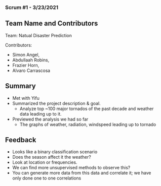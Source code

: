 ### Scrum #1 - 3/23/2021

## Team Name and Contributors

Team: Natual Disaster Prediction  

Contributors:  
- Simon Angel,
- Abdullaah Robins, 
- Frazier Horn, 
- Alvaro Carrascosa  

## Summary

- Met with Yifu
- Summarized the project description & goal.
  - Analyze top ~100 major tornados of the past decade and weather data leading up to it.
- Previewed the analysis we had so far
  - The graphs of weather, radiation, windspeed leading up to tornado

## Feedback
- Looks like a binary classification scenario
- Does the season affect it the weather? 
- Look at location or frequencies.
- We can find more unsupervised methods to observe this?
- You can generate more data from this data and correlate it; we have only done one to one correlations

